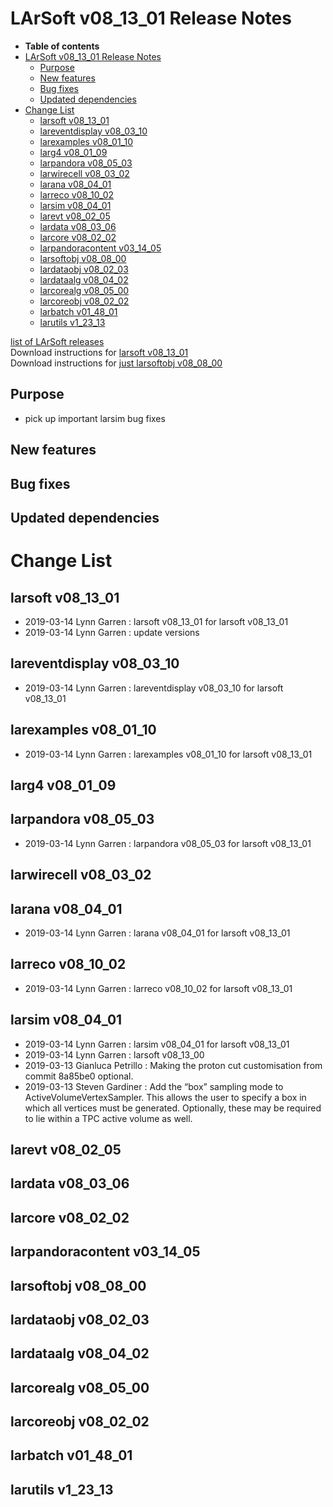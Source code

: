 LArSoft v08\_13\_01 Release Notes
======================================================================

-   **Table of contents**
-   [LArSoft v08\_13\_01 Release Notes](#LArSoft-v08_13_01-Release-Notes)
    -   [Purpose](#Purpose)
    -   [New features](#New-features)
    -   [Bug fixes](#Bug-fixes)
    -   [Updated dependencies](#Updated-dependencies)
-   [Change List](#Change-List)
    -   [larsoft v08\_13\_01](#larsoft-v08_13_01)
    -   [lareventdisplay v08\_03\_10](#lareventdisplay-v08_03_10)
    -   [larexamples v08\_01\_10](#larexamples-v08_01_10)
    -   [larg4 v08\_01\_09](#larg4-v08_01_09)
    -   [larpandora v08\_05\_03](#larpandora-v08_05_03)
    -   [larwirecell v08\_03\_02](#larwirecell-v08_03_02)
    -   [larana v08\_04\_01](#larana-v08_04_01)
    -   [larreco v08\_10\_02](#larreco-v08_10_02)
    -   [larsim v08\_04\_01](#larsim-v08_04_01)
    -   [larevt v08\_02\_05](#larevt-v08_02_05)
    -   [lardata v08\_03\_06](#lardata-v08_03_06)
    -   [larcore v08\_02\_02](#larcore-v08_02_02)
    -   [larpandoracontent v03\_14\_05](#larpandoracontent-v03_14_05)
    -   [larsoftobj v08\_08\_00](#larsoftobj-v08_08_00)
    -   [lardataobj v08\_02\_03](#lardataobj-v08_02_03)
    -   [lardataalg v08\_04\_02](#lardataalg-v08_04_02)
    -   [larcorealg v08\_05\_00](#larcorealg-v08_05_00)
    -   [larcoreobj v08\_02\_02](#larcoreobj-v08_02_02)
    -   [larbatch v01\_48\_01](#larbatch-v01_48_01)
    -   [larutils v1\_23\_13](#larutils-v1_23_13)

[list of LArSoft releases](LArSoft_release_list)\
Download instructions for [larsoft v08\_13\_01](http://scisoft.fnal.gov/scisoft/bundles/larsoft/v08_13_01/larsoft-v08_13_01.html)\
Download instructions for [just larsoftobj v08\_08\_00](http://scisoft.fnal.gov/scisoft/bundles/larsoftobj/v08_08_00/larsoftobj-v08_08_00.html)

Purpose
--------------------

-   pick up important larsim bug fixes

New features
------------------------------

Bug fixes
------------------------

Updated dependencies
----------------------------------------------

Change List
============================

larsoft v08\_13\_01
------------------------------------------

-   2019-03-14 Lynn Garren : larsoft v08\_13\_01 for larsoft v08\_13\_01
-   2019-03-14 Lynn Garren : update versions

lareventdisplay v08\_03\_10
----------------------------------------------------------

-   2019-03-14 Lynn Garren : lareventdisplay v08\_03\_10 for larsoft v08\_13\_01

larexamples v08\_01\_10
--------------------------------------------------

-   2019-03-14 Lynn Garren : larexamples v08\_01\_10 for larsoft v08\_13\_01

larg4 v08\_01\_09
--------------------------------------

larpandora v08\_05\_03
------------------------------------------------

-   2019-03-14 Lynn Garren : larpandora v08\_05\_03 for larsoft v08\_13\_01

larwirecell v08\_03\_02
--------------------------------------------------

larana v08\_04\_01
----------------------------------------

-   2019-03-14 Lynn Garren : larana v08\_04\_01 for larsoft v08\_13\_01

larreco v08\_10\_02
------------------------------------------

-   2019-03-14 Lynn Garren : larreco v08\_10\_02 for larsoft v08\_13\_01

larsim v08\_04\_01
----------------------------------------

-   2019-03-14 Lynn Garren : larsim v08\_04\_01 for larsoft v08\_13\_01
-   2019-03-14 Lynn Garren : larsoft v08\_13\_00
-   2019-03-13 Gianluca Petrillo : Making the proton cut customisation from commit 8a85be0 optional.
-   2019-03-13 Steven Gardiner : Add the “box” sampling mode to ActiveVolumeVertexSampler. This allows the user to specify a box in which all vertices must be generated. Optionally, these may be required to lie within a TPC active volume as well.

larevt v08\_02\_05
----------------------------------------

lardata v08\_03\_06
------------------------------------------

larcore v08\_02\_02
------------------------------------------

larpandoracontent v03\_14\_05
--------------------------------------------------------------

larsoftobj v08\_08\_00
------------------------------------------------

lardataobj v08\_02\_03
------------------------------------------------

lardataalg v08\_04\_02
------------------------------------------------

larcorealg v08\_05\_00
------------------------------------------------

larcoreobj v08\_02\_02
------------------------------------------------

larbatch v01\_48\_01
--------------------------------------------

larutils v1\_23\_13
------------------------------------------
